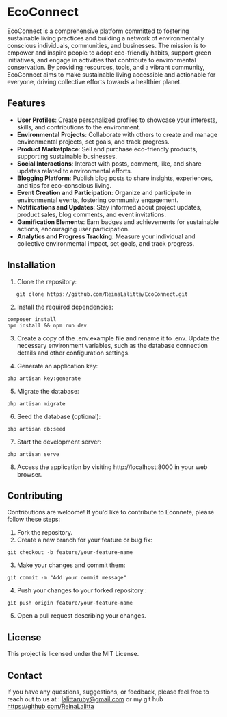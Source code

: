 # EcoConnect

EcoConnect is a comprehensive platform committed to fostering sustainable living practices and building a network of environmentally conscious individuals, communities, and businesses. The mission is to empower and inspire people to adopt eco-friendly habits, support green initiatives, and engage in activities that contribute to environmental conservation. By providing resources, tools, and a vibrant community, EcoConnect aims to make sustainable living accessible and actionable for everyone, driving collective efforts towards a healthier planet.

## Features

- **User Profiles**: Create personalized profiles to showcase your interests, skills, and contributions to the environment.
- **Environmental Projects**: Collaborate with others to create and manage environmental projects, set goals, and track progress.
- **Product Marketplace**: Sell and purchase eco-friendly products, supporting sustainable businesses.
- **Social Interactions**: Interact with posts, comment, like, and share updates related to environmental efforts.
- **Blogging Platform**: Publish blog posts to share insights, experiences, and tips for eco-conscious living.
- **Event Creation and Participation**: Organize and participate in environmental events, fostering community engagement.
- **Notifications and Updates**: Stay informed about project updates, product sales, blog comments, and event invitations.
- **Gamification Elements**: Earn badges and achievements for sustainable actions, encouraging user participation.
- **Analytics and Progress Tracking**: Measure your individual and collective environmental impact, set goals, and track progress.

## Installation

1. Clone the repository:
```
   git clone https://github.com/ReinaLalitta/EcoConnect.git
```
2. Install the required dependencies:
```
composer install
npm install && npm run dev

```
3. Create a copy of the .env.example file and rename it to .env. Update the necessary environment variables, such as the database connection details and other configuration settings.

4. Generate an application key:
```
php artisan key:generate
```
5. Migrate the database:
```
php artisan migrate
```
6. Seed the database (optional):
```
php artisan db:seed
```
7. Start the development server:
```
php artisan serve
```
8. Access the application by visiting http://localhost:8000 in your web browser.

## Contributing
Contributions are welcome! If you'd like to contribute to Econnete, please follow these steps:
1. Fork the repository.
2. Create a new branch for your feature or bug fix:
  ```
git checkout -b feature/your-feature-name
```
3. Make your changes and commit them:
```
git commit -m "Add your commit message"
```
4. Push your changes to your forked repository :
```
git push origin feature/your-feature-name
```
5. Open a pull request describing your changes. 

## License
This project is licensed under the MIT License.

## Contact 
If you have any questions, suggestions, or feedback, please feel free to reach out to us at : lalittaruby@gmail.com or my git hub https://github.com/ReinaLalitta
